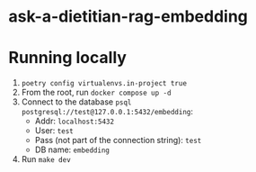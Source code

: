 # ask-a-dietitian-rag-embedding

# Running locally

1. `poetry config virtualenvs.in-project true`
1. From the root, run `docker compose up -d`
1. Connect to the database `psql postgresql://test@127.0.0.1:5432/embedding`:
    - Addr: `localhost:5432`
    - User: `test`
    - Pass (not part of the connection string): `test`
    - DB name: `embedding`
1. Run `make dev`

